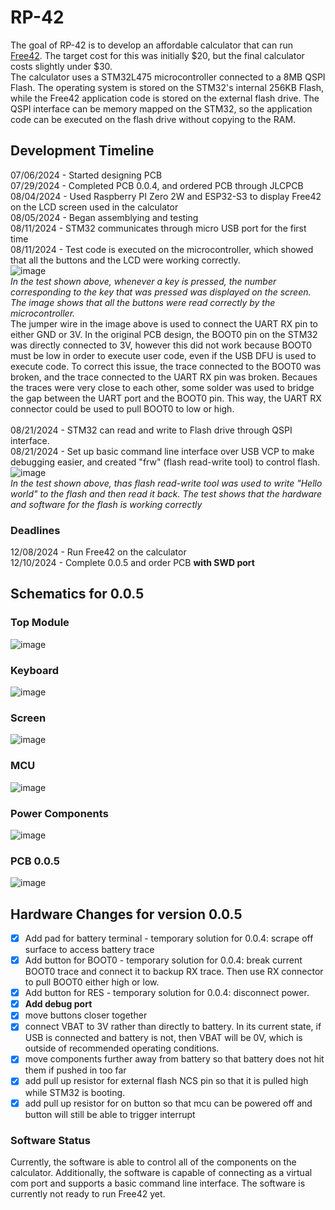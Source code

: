 # RP-42
The goal of RP-42 is to develop an affordable calculator that can run [Free42](https://github.com/Jeremy924/free42). The target cost for this was initially $20, but the final calculator costs slightly under $30. <br>
The calculator uses a STM32L475 microcontroller connected to a 8MB QSPI Flash. The operating system is stored on the STM32's internal 256KB Flash, while the Free42 application code is stored on the external flash drive. The QSPI interface can be memory mapped on the STM32, so the application code can be executed on the flash drive without copying to the RAM. 
<br>

## Development Timeline
07/06/2024 - Started designing PCB<br>
07/29/2024 - Completed PCB 0.0.4, and ordered PCB through JLCPCB<br>
08/04/2024 - Used Raspberry PI Zero 2W and ESP32-S3 to display Free42 on the LCD screen used in the calculator<br>
08/05/2024 - Began assemblying and testing<br>
08/11/2024 - STM32 communicates through micro USB port for the first time<br>
08/11/2024 - Test code is executed on the microcontroller, which showed that all the buttons and the LCD were working correctly. <br>
![image](https://github.com/user-attachments/assets/a73ca306-a018-498c-a43d-8846f27db169)
<br>
<i>In the test shown above, whenever a key is pressed, the number corresponding to the key that was pressed was displayed on the screen. The image shows that all the buttons were read correctly by the microcontroller.</i>
<br>The jumper wire in the image above is used to connect the UART RX pin to either GND or 3V. In the original PCB design, the BOOT0 pin on the STM32 was directly connected to 3V, however this did
not work because BOOT0 must be low in order to execute user code, even if the USB DFU is used to execute code. To correct this issue, the trace connected to the BOOT0 was broken, and the trace connected to the UART RX pin was broken. Becaues the traces were very close to each other, some solder was used to bridge the gap between the UART port and the BOOT0 pin. This way, the UART RX connector could be 
used to pull BOOT0 to low or high. 
<br><br>
08/21/2024 - STM32 can read and write to Flash drive through QSPI interface. <br>
08/21/2024 - Set up basic command line interface over USB VCP to make debugging easier, and created "frw" (flash read-write tool) to control flash. <br>
![image](https://github.com/user-attachments/assets/4bdc0d40-bb66-44ad-8ca9-dc76b7e29fa9)
<br><i>In the test shown above, thas flash read-write tool was used to write "Hello world" to the flash and then read it back. The test shows that the hardware and software for the flash is working correctly</i><br>

### Deadlines
12/08/2024 - Run Free42 on the calculator<br>
12/10/2024 - Complete 0.0.5 and order PCB <b>with SWD port</b>

## Schematics for 0.0.5
### Top Module
![image](https://github.com/user-attachments/assets/51828737-a401-4f4e-99ac-c00d169f923e)
### Keyboard
![image](https://github.com/user-attachments/assets/58d7577f-d4a1-400a-be3b-3f1d6bdd56fc)
### Screen
![image](https://github.com/user-attachments/assets/300fe28d-18eb-4225-9313-e00635356a56)
### MCU
![image](https://github.com/user-attachments/assets/82f5d69e-907a-4301-ace8-f6f22b73851a)
### Power Components
![image](https://github.com/user-attachments/assets/3dcc1c78-1fc3-4955-b7ae-99483c2f9150)
### PCB 0.0.5
![image](https://github.com/user-attachments/assets/ecac55cf-ab38-429f-ba24-589ba693ef6a)

## Hardware Changes for version 0.0.5
- [X] Add pad for battery terminal
      - temporary solution for 0.0.4: scrape off surface to access battery trace
- [X] Add button for BOOT0
      - temporary solution for 0.0.4: break current BOOT0 trace and connect it to backup RX trace. Then use RX connector to pull BOOT0 either high or low.
- [X] Add button for RES
      - temporary solution for 0.0.4: disconnect power.
- [X] **Add debug port**
- [X] move buttons closer together
- [X] connect VBAT to 3V rather than directly to battery. In its current state, if USB is connected and battery is not, then VBAT will be 0V, which is outside of recommended operating conditions.
- [X] move components further away from battery so that battery does not hit them if pushed in too far
- [X] add pull up resistor for external flash NCS pin so that it is pulled high while STM32 is booting.
- [X] add pull up resistor for on button so that mcu can be powered off and button will still be able to trigger interrupt

### Software Status
Currently, the software is able to control all of the components on the calculator. Additionally, the software is capable of connecting as a virtual com port and supports a basic command line interface.
The software is currently not ready to run Free42 yet. 
